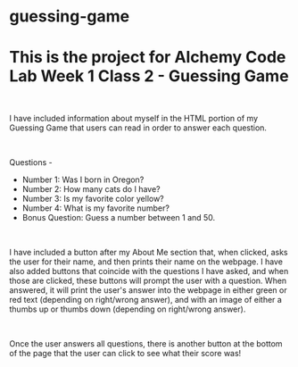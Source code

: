 # guessing-game
<h1>This is the project for Alchemy Code Lab Week 1 Class 2 - Guessing Game</h1>
<br>
<p>I have included information about myself in the HTML portion of my Guessing Game that users can read
in order to answer each question.</p>
<br>
<p>Questions -</p>
          <ul>
            <li>Number 1: Was I born in Oregon?
            <li>Number 2: How many cats do I have?
            <li>Number 3: Is my favorite color yellow?
            <li>Number 4: What is my favorite number?
            <li>Bonus Question: Guess a number between 1 and 50.
          </ul>
<br>
<p>I have included a button after my About Me section that, when clicked, asks the user for their name, and then
prints their name on the webpage. I have also added buttons that coincide with the questions I have asked, and when
those are clicked, these buttons will prompt the user with a question. When answered, it will print the
user's answer into the webpage in either green or red text (depending on right/wrong answer), and with an image of either a thumbs up or thumbs down (depending on right/wrong answer). </p>
<br>
<p>Once the user answers all questions, there is another button at the bottom of the page that the
user can click to see what their score was!</p>

